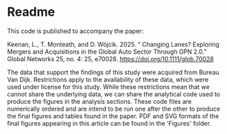 # Readme

This code is published to accompany the paper:

 Keenan, L., T. Monteath, and D. Wójcik. 2025. “ Changing Lanes? Exploring Mergers and Acquisitions in the Global Auto Sector Through GPN 2.0.” Global Networks 25, no. 4: 25, e70028. https://doi.org/10.1111/glob.70028 


The data that support the findings of this study were acquired from Bureau Van Dijk. Restrictions apply to the availability of these data, which were used under license for this study. While these restrictions mean that we cannot share the underlying data, we can share the analytical code used to produce the figures in the analysis sections. These code files are numerically ordered and are intend to be run one after the other to produce the final figures and tables found in the paper. PDF and SVG formats of the final figures appearing in this article can be found in the 'Figures' folder.
